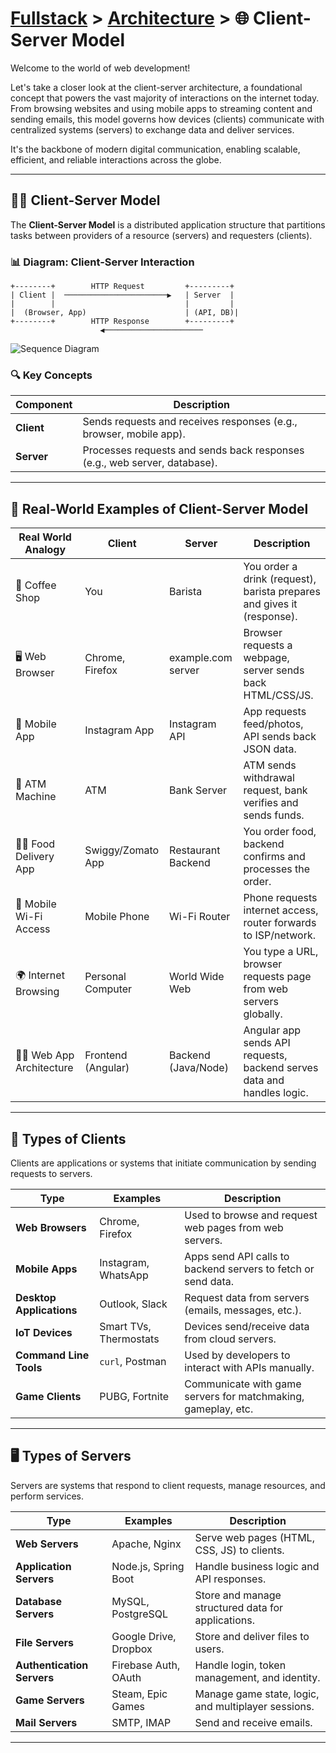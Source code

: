 # [Fullstack](../../) > [Architecture](../) > 🌐 Client-Server Model

Welcome to the world of web development! 

Let's take a closer look at the client-server architecture, a foundational concept that powers the vast majority of interactions on the internet today. From browsing websites and using mobile apps to streaming content and sending emails, this model governs how devices (clients) communicate with centralized systems (servers) to exchange data and deliver services. 

It's the backbone of modern digital communication, enabling scalable, efficient, and reliable interactions across the globe.

---

## 🧑‍💻 Client-Server Model

The **Client-Server Model** is a distributed application structure that partitions tasks between providers of a resource (servers) and requesters (clients).

### 📊 Diagram: Client-Server Interaction

```plaintext
+--------+        HTTP Request         +---------+
| Client |  ───────────────────────▶   | Server  |
|        |                             |         |
|  (Browser, App)                      | (API, DB)|
+--------+        HTTP Response        +---------+
                    ◀──────────────────────
```

![Sequence Diagram](https://www.plantuml.com/plantuml/png/JP2npi8m38HtFuN7lyF_0Woe4WiZWhv0I5o824cnNQI-FQ6cXI4w-VJTwPHMrB6EzmJEQs7SfKXPeRwe4vw8dyG0vkB_zkDigkOWUAJ7IABuj--wmt8rOD0Rj-0Nbw5aePMtiu5Sb93ZvQfO-ZLaYWCNJo8ao4lUvO0Xof3S9EXBrifPIQ9-xbXsclvssCYvGkPLP-Tl69mwWBOQzIzU)

### 🔍 Key Concepts

| Component | Description |
|----------|-------------|
| **Client** | Sends requests and receives responses (e.g., browser, mobile app). |
| **Server** | Processes requests and sends back responses (e.g., web server, database). |

---

## 🧠 Real-World Examples of Client-Server Model

| Real World Analogy         | Client               | Server              | Description |
|----------------------------|----------------------|---------------------|-------------|
| 🏪 Coffee Shop             | You                  | Barista             | You order a drink (request), barista prepares and gives it (response). |
| 🖥️ Web Browser             | Chrome, Firefox      | example.com server  | Browser requests a webpage, server sends back HTML/CSS/JS. |
| 📱 Mobile App              | Instagram App        | Instagram API       | App requests feed/photos, API sends back JSON data. |
| 🧾 ATM Machine             | ATM                  | Bank Server         | ATM sends withdrawal request, bank verifies and sends funds. |
| 🧑‍🍳 Food Delivery App     | Swiggy/Zomato App    | Restaurant Backend  | You order food, backend confirms and processes the order. |
| 📶 Mobile Wi-Fi Access     | Mobile Phone         | Wi-Fi Router        | Phone requests internet access, router forwards to ISP/network. |
| 🌍 Internet Browsing       | Personal Computer    | World Wide Web      | You type a URL, browser requests page from web servers globally. |
| 🧑‍💻 Web App Architecture  | Frontend (Angular)   | Backend (Java/Node) | Angular app sends API requests, backend serves data and handles logic. |

---

## 🧭 Types of Clients

Clients are applications or systems that initiate communication by sending requests to servers.

| Type | Examples | Description |
|------|----------|-------------|
| **Web Browsers** | Chrome, Firefox | Used to browse and request web pages from web servers. |
| **Mobile Apps** | Instagram, WhatsApp | Apps send API calls to backend servers to fetch or send data. |
| **Desktop Applications** | Outlook, Slack | Request data from servers (emails, messages, etc.). |
| **IoT Devices** | Smart TVs, Thermostats | Devices send/receive data from cloud servers. |
| **Command Line Tools** | `curl`, Postman | Used by developers to interact with APIs manually. |
| **Game Clients** | PUBG, Fortnite | Communicate with game servers for matchmaking, gameplay, etc. |

---

## 🖥️ Types of Servers

Servers are systems that respond to client requests, manage resources, and perform services.

| Type | Examples | Description |
|------|----------|-------------|
| **Web Servers** | Apache, Nginx | Serve web pages (HTML, CSS, JS) to clients. |
| **Application Servers** | Node.js, Spring Boot | Handle business logic and API responses. |
| **Database Servers** | MySQL, PostgreSQL | Store and manage structured data for applications. |
| **File Servers** | Google Drive, Dropbox | Store and deliver files to users. |
| **Authentication Servers** | Firebase Auth, OAuth | Handle login, token management, and identity. |
| **Game Servers** | Steam, Epic Games | Manage game state, logic, and multiplayer sessions. |
| **Mail Servers** | SMTP, IMAP | Send and receive emails. |

---


